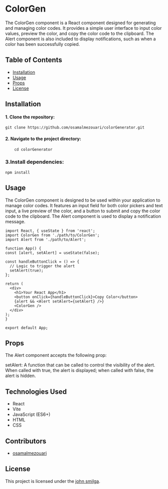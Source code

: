 # ColorGen

The ColorGen component is a React component designed for generating and managing color codes. It provides a simple user interface to input color values, preview the color, and copy the color code to the clipboard. The Alert component is also included to display notifications, such as when a color has been successfully copied.



## Table of Contents

- [Installation](#installation)
- [Usage](#usage)
- [Props](#props)
- [License](#license)

## Installation

#### 1. Clone the repository:

   ```
   git clone https://github.com/osamalmezouari/colorGenerator.git
   ```
#### 2. Navigate to the project directory:

```
    cd colorGenerator
```

### 3.Install dependencies:

```
npm install
```

## Usage

  The ColorGen component is designed to be used within your application to manage color codes. It features an input field for both color pickers and text input, a live preview of the color, and a button to submit and copy the color code to the clipboard. The Alert component is used to display a notification message.

  ```
  import React, { useState } from 'react';
import ColorGen from './path/to/ColorGen';
import Alert from './path/to/Alert';

function App() {
  const [alert, setAlert] = useState(false);

  const handleButtonClick = () => {
    // Logic to trigger the alert
    setAlert(true);
  };

  return (
    <div>
      <h1>Your React App</h1>
      <button onClick={handleButtonClick}>Copy Color</button>
      {alert && <Alert setAlert={setAlert} />}
      <ColorGen />
    </div>
  );
}

export default App;

  ```
## Props 
The Alert component accepts the following prop:

setAlert: A function that can be called to control the visibility of the alert. When called with true, the alert is displayed; when called with false, the alert is hidden.

## Technologies Used
- React
- Vite
- JavaScript (ES6+)
- HTML
- CSS

## Contributors

- [osamalmezouari](https://github.com/osamalmezouari)

## License

This project is licensed under the [john smilga](https://github.com/john-smilga).
